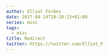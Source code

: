 ```yaml
---
author: Elliot Forbes
date: 2017-04-14T20:28:13+01:00
series: misc
tags:
  - misc
title: Redirect
twitter: https://twitter.com/Elliot_F
---
```


<script type="text/javascript">
    const urlParams = new URLSearchParams(window.location.search);
    const token = urlParams.get('token');
    console.log(token);
    Cookies.set("jwt-token", token);
    console.log(Cookies.get("jwt-token"));
    
    var redirect_url = Cookies.get("redirect_url");
    // console.log(redirect_url);
    if(typeof redirect_url !== 'undefined') {
        Cookies.remove("redirect_url");
        window.location.replace(redirect_url);
    }

</script>